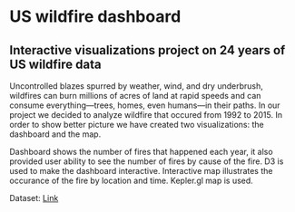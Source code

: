 # US wildfire dashboard

## Interactive visualizations project on 24 years of US wildfire data

Uncontrolled blazes spurred by weather, wind, and dry underbrush, wildfires can burn millions of acres of land at rapid speeds and can consume everything—trees, homes, even humans—in their paths. In our project we decided to analyze wildfire that occured from 1992 to 2015. In order to show better picture we have created two visualizations: the dashboard and the map.

Dashboard shows the number of fires that happened each year, it also provided user ability to see the number of fires by cause of the fire. D3 is used to make the dashboard interactive. Interactive map illustrates the occurance of the fire by location and time. Kepler.gl map is used.

Dataset: [Link](https://www.kaggle.com/rtatman/188-million-us-wildfires/)
